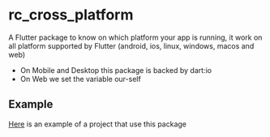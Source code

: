 # rc_cross_platform

A Flutter package to know on which platform your app is running, it work on all platform supported by Flutter (android, ios, linux, windows, macos and web)

- On Mobile and Desktop this package is backed by dart:io
- On Web we set the variable our-self

## Example

[Here](https://github.com/rushio-consulting/all_platform_example) is an example of a project that use this package 